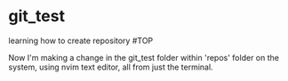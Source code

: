 # git_test
learning how to create repository #TOP 

Now I'm making a change in the git_test folder within 'repos' folder on the system, using nvim text editor, all from just the terminal.
